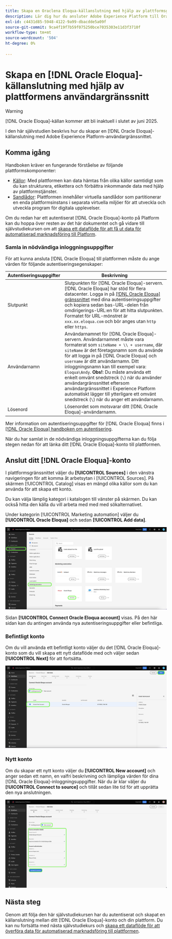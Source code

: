 ```yaml
---
title: Skapa en Oraclena Eloqua-källanslutning med hjälp av plattformsgränssnittet
description: Lär dig hur du ansluter Adobe Experience Platform till Oracle Eloqua med hjälp av plattformsgränssnittet.
exl-id: c4431d85-5948-4122-9a99-dbacdde5a09f
source-git-commit: 9ca4f19f7b59f075250bce7035303e11d3f3710f
workflow-type: tm+mt
source-wordcount: '504'
ht-degree: 0%

---
```


# Skapa en [!DNL Oracle Eloqua]-källanslutning med hjälp av plattformens användargränssnitt

>[!WARNING]
>
>[!DNL Oracle Eloqua]-källan kommer att bli inaktuell i slutet av juni 2025.

I den här självstudien beskrivs hur du skapar en [!DNL Oracle Eloqua]-källanslutning med Adobe Experience Platform-användargränssnittet.

## Komma igång

Handboken kräver en fungerande förståelse av följande plattformskomponenter:

* [Källor](../../../../home.md): Med plattformen kan data hämtas från olika källor samtidigt som du kan strukturera, etikettera och förbättra inkommande data med hjälp av plattformstjänster.
* [Sandlådor](../../../../../sandboxes/home.md): Plattformen innehåller virtuella sandlådor som partitionerar en enda plattformsinstans i separata virtuella miljöer för att utveckla och utveckla program för digitala upplevelser.

Om du redan har ett autentiserat [!DNL Oracle Eloqua]-konto på Platform kan du hoppa över resten av det här dokumentet och gå vidare till självstudiekursen om att [skapa ett dataflöde för att få ut data för automatiserad marknadsföring till Platform](../../dataflow/marketing-automation.md).

### Samla in nödvändiga inloggningsuppgifter

För att kunna ansluta [!DNL Oracle Eloqua] till plattformen måste du ange värden för följande autentiseringsegenskaper:

| Autentiseringsuppgifter | Beskrivning |
| --- | --- |
| Slutpunkt | Slutpunkten för [!DNL Oracle Eloqua]-servern. [!DNL Oracle Eloqua] har stöd för flera datacenter. Logga in på [[!DNL Oracle Eloqua] gränssnittet](https://login.eloqua.com) med dina autentiseringsuppgifter och kopiera sedan bas-URL-delen från omdirigerings-URL:en för att hitta slutpunkten. Formatet för URL-mönstret är `xxx.xx.eloqua.com` och bör anges utan `http` eller `https`. |
| Användarnamn | Användarnamnet för [!DNL Oracle Eloqua]-servern. Användarnamnet måste vara formaterat som `siteName + \\ + username`, där `siteName` är det företagsnamn som du använde för att logga in på [!DNL Oracle Eloqua] och `username` är ditt användarnamn. Ditt inloggningsnamn kan till exempel vara: `Eloqua\Andy`. **Obs!**: Du måste använda ett enkelt omvänt snedstreck (`\`) när du använder användargränssnittet eftersom användargränssnittet i Experience Platform automatiskt lägger till ytterligare ett omvänt snedstreck (`\`) när du anger ett användarnamn. |
| Lösenord | Lösenordet som motsvarar ditt [!DNL Oracle Eloqua]-användarnamn. |

Mer information om autentiseringsuppgifter för [!DNL Oracle Eloqua] finns i [[!DNL Oracle Eloqua] handboken om autentisering](https://docs.oracle.com/en/cloud/saas/marketing/eloqua-rest-api/Authentication_Basic.html).

När du har samlat in de nödvändiga inloggningsuppgifterna kan du följa stegen nedan för att länka ditt [!DNL Oracle Eloqua]-konto till plattformen.

## Anslut ditt [!DNL Oracle Eloqua]-konto

I plattformsgränssnittet väljer du **[!UICONTROL Sources]** i den vänstra navigeringen för att komma åt arbetsytan i [!UICONTROL Sources]. På skärmen [!UICONTROL Catalog] visas en mängd olika källor som du kan använda för att skapa ett konto.

Du kan välja lämplig kategori i katalogen till vänster på skärmen. Du kan också hitta den källa du vill arbeta med med med sökalternativet.

Under kategorin [!UICONTROL Marketing automation] väljer du **[!UICONTROL Oracle Eloqua]** och sedan **[!UICONTROL Add data]**.

![katalog](../../../../images/tutorials/create/oracle-eloqua/catalog.png)

Sidan **[!UICONTROL Connect Oracle Eloqua account]** visas. På den här sidan kan du antingen använda nya autentiseringsuppgifter eller befintliga.

### Befintligt konto

Om du vill använda ett befintligt konto väljer du det [!DNL Oracle Eloqua]-konto som du vill skapa ett nytt dataflöde med och väljer sedan **[!UICONTROL Next]** för att fortsätta.

![befintlig](../../../../images/tutorials/create/oracle-eloqua/existing.png)

### Nytt konto

Om du skapar ett nytt konto väljer du **[!UICONTROL New account]** och anger sedan ett namn, en valfri beskrivning och lämpliga värden för dina [!DNL Oracle Eloqua]-inloggningsuppgifter. När du är klar väljer du **[!UICONTROL Connect to source]** och tillåt sedan lite tid för att upprätta den nya anslutningen.

![ny](../../../../images/tutorials/create/oracle-eloqua/new.png)

## Nästa steg

Genom att följa den här självstudiekursen har du autentiserat och skapat en källanslutning mellan ditt [!DNL Oracle Eloqua]-konto och din plattform. Du kan nu fortsätta med nästa självstudiekurs och [skapa ett dataflöde för att överföra data för automatiserad marknadsföring till plattformen](../../dataflow/marketing-automation.md).
